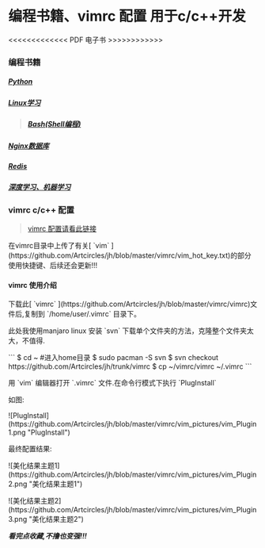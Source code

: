 # 编程书籍、vimrc 配置 用于c/c++开发 #

<<<<<<<<<<<<< PDF 电子书 >>>>>>>>>>>>
### 编程书籍 ###


##### [Python](https://github.com/Artcircles/jh/tree/master/python) #####
##### [Linux学习](https://github.com/Artcircles/jh/tree/master/linux) #####

> ##### [Bash(Shell编程)](https://github.com/Artcircles/jh/tree/master/bash) #####

##### [Nginx数据库](https://github.com/Artcircles/jh/tree/master/nginx) #####
##### [Redis](https://github.com/Artcircles/jh/tree/master/redis) #####
##### [深度学习、机器学习](https://github.com/Artcircles/jh/tree/master/Deep_learning) #####

### vimrc c/c++ 配置 ###
> [vimrc 配置请看此链接](https://github.com/Artcircles/jh/tree/master/vimrc)

<p> 在vimrc目录中上传了有关[ `vim` ](https://github.com/Artcircles/jh/blob/master/vimrc/vim_hot_key.txt)的部分使用快捷键、后续还会更新!!! <p>

#### vimrc 使用介绍 ####
<p> 下载此[ `vimrc` ](https://github.com/Artcircles/jh/blob/master/vimrc/vimrc)文件后,复制到 `/home/user/.vimrc`  目录下。 <p>
<p> 此处我使用manjaro linux 安装 `svn` 下载单个文件夹的方法，克隆整个文件夹太大，不值得. <p>
```
$ cd ~ #进入home目录
$ sudo pacman -S svn 
$ svn checkout https://github.com/Artcircles/jh/trunk/vimrc
$ cp ~/vimrc/vimrc ~/.vimrc
```

<P> 用 `vim` 编辑器打开 `.vimrc` 文件.在命令行模式下执行 `PlugInstall` <p>
<p> 如图: <p>
<p> ![PlugInstall](https://github.com/Artcircles/jh/blob/master/vimrc/vim_pictures/vim_Plugin1.png "PlugInstall") <p>

<p> 最终配置结果: <p>
<p> ![美化结果主题1](https://github.com/Artcircles/jh/blob/master/vimrc/vim_pictures/vim_Plugin2.png "美化结果主题1")<p>
<p>![美化结果主题2](https://github.com/Artcircles/jh/blob/master/vimrc/vim_pictures/vim_Plugin3.png "美化结果主题2") <p>

<strong><em> 看完点收藏,不撸也变强!!! </strong></em>

